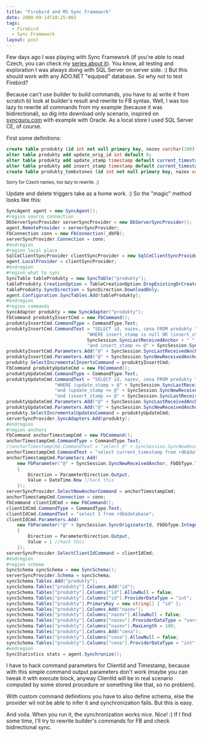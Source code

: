 ```yaml
---
title: "Firebird and MS Sync Framework"
date: 2008-09-14T18:25:00Z
tags:
  - Firebird
  - Sync Framework
layout: post
---
```

Few days ago I was playing with Sync Framework (if you're able to read Czech, you can check my [series about it][1]). You know, all testing and exploration I was always doing with SQL Server on server side. :) But this should work with any ADO.NET "equiped" database. So why not to test Firebird?

Because can't use builder to build commands, you have to a) write it from scratch b) look at builder's result and rewrite to FB syntax. Well, I was too lazy to rewrite all commands from my example (because it was bidirectional), so dig into download only scenario, inspired on [syncguru.com][2] with example with Oracle. As a local store I used SQL Server CE, of course.

First some definitions:

```sql
create table produkty (id int not null primary key, nazev varchar(100) not null, cena int not null);
alter table produkty add update_orig_id int default 0;
alter table produkty add update_stamp timestamp default current_timestamp;
alter table produkty add insert_stamp timestamp default current_timestamp;
create table produkty_tombstones (id int not null primary key, nazev varchar(100) not null, cena int not null, update_orig_id int, update_stamp timestamp, insert_stamp timestamp);
```

<small>Sorry for Czech names, too lazy to rewrite. ;)</small>

Update and delete triggers take as a home work. :) So the "magic" method looks like this:

```csharp
SyncAgent agent = new SyncAgent();
#region source connection
DbServerSyncProvider serverSyncProvider = new DbServerSyncProvider();
agent.RemoteProvider = serverSyncProvider;
FbConnection conn = new FbConnection(_dbFB);
serverSyncProvider.Connection = conn;
#endregion
#region local place
SqlCeClientSyncProvider clientSyncProvider = new SqlCeClientSyncProvider(_dbSQLCE);
agent.LocalProvider = clientSyncProvider;
#endregion
#region what to sync
SyncTable tableProdukty = new SyncTable("produkty");
tableProdukty.CreationOption = TableCreationOption.DropExistingOrCreateNewTable;
tableProdukty.SyncDirection = SyncDirection.DownloadOnly;
agent.Configuration.SyncTables.Add(tableProdukty);
#endregion
#region commands
SyncAdapter produkty = new SyncAdapter("produkty");
FbCommand produktyInsertCmd = new FbCommand();
produktyInsertCmd.CommandType = CommandType.Text;
produktyInsertCmd.CommandText = "SELECT id, nazev, cena FROM produkty " +
                              "WHERE insert_stamp is null OR (insert_stamp > @" +
                              SyncSession.SyncLastReceivedAnchor + " " +
                              "and insert_stamp <= @" + SyncSession.SyncNewReceivedAnchor + ")";
produktyInsertCmd.Parameters.Add("@" + SyncSession.SyncLastReceivedAnchor, FbDbType.TimeStamp);
produktyInsertCmd.Parameters.Add("@" + SyncSession.SyncNewReceivedAnchor, FbDbType.TimeStamp);
produkty.SelectIncrementalInsertsCommand = produktyInsertCmd;
FbCommand produktyUpdateCmd = new FbCommand();
produktyUpdateCmd.CommandType = CommandType.Text;
produktyUpdateCmd.CommandText = "SELECT id, nazev, cena FROM produkty " +
                  "WHERE (update_stamp > @" + SyncSession.SyncLastReceivedAnchor + ") " +
                  "and (update_stamp <= @" + SyncSession.SyncNewReceivedAnchor + ") " +
                  "and (insert_stamp <= @" + SyncSession.SyncLastReceivedAnchor + ") ";
produktyUpdateCmd.Parameters.Add("@" + SyncSession.SyncLastReceivedAnchor, FbDbType.TimeStamp);
produktyUpdateCmd.Parameters.Add("@" + SyncSession.SyncNewReceivedAnchor, FbDbType.TimeStamp);
produkty.SelectIncrementalUpdatesCommand = produktyUpdateCmd;
serverSyncProvider.SyncAdapters.Add(produkty);
#endregion
#region anchors
FbCommand anchorTimestampCmd = new FbCommand();
anchorTimestampCmd.CommandType = CommandType.Text;
//anchorTimestampCmd.CommandText = "select @" + SyncSession.SyncNewReceivedAnchor + " = GETUTCDATE()";
anchorTimestampCmd.CommandText = "select current_timestamp from rdb$database";
anchorTimestampCmd.Parameters.Add(
    new FbParameter("@" + SyncSession.SyncNewReceivedAnchor, FbDbType.TimeStamp)
    {
        Direction = ParameterDirection.Output,
        Value = DateTime.Now //hack this
    });
serverSyncProvider.SelectNewAnchorCommand = anchorTimestampCmd;
anchorTimestampCmd.Connection = conn;
FbCommand clientIdCmd = new FbCommand();
clientIdCmd.CommandType = CommandType.Text;
clientIdCmd.CommandText = "select 1 from rdb$database";
clientIdCmd.Parameters.Add(
    new FbParameter("@" + SyncSession.SyncOriginatorId, FbDbType.Integer)
    {
        Direction = ParameterDirection.Output,
        Value = 1 //hack this
    });
serverSyncProvider.SelectClientIdCommand = clientIdCmd;
#endregion
#region schema
SyncSchema syncSchema = new SyncSchema();
serverSyncProvider.Schema = syncSchema;
syncSchema.Tables.Add("produkty");
syncSchema.Tables["produkty"].Columns.Add("id");
syncSchema.Tables["produkty"].Columns["id"].AllowNull = false;
syncSchema.Tables["produkty"].Columns["id"].ProviderDataType = "int";
syncSchema.Tables["produkty"].PrimaryKey = new string[] { "id" };
syncSchema.Tables["produkty"].Columns.Add("nazev");
syncSchema.Tables["produkty"].Columns["nazev"].AllowNull = false;
syncSchema.Tables["produkty"].Columns["nazev"].ProviderDataType = "varchar";
syncSchema.Tables["produkty"].Columns["nazev"].MaxLength = 100;
syncSchema.Tables["produkty"].Columns.Add("cena");
syncSchema.Tables["produkty"].Columns["cena"].AllowNull = false;
syncSchema.Tables["produkty"].Columns["cena"].ProviderDataType = "int";
#endregion
SyncStatistics stats = agent.Synchronize();
```

I have to hack command parameters for ClientId and Timestamp, because with this simple command output parameters don't work (maybe you can tweak it with execute block, anyway ClientId will be in real scenario computed by some stored procedure or something like that, so no problem).

With custom command definitions you have to also define schema, else the provider wil not be able to infer it and synchronization fails. But this is easy.

And voila. When you run it, the synchronization works nice. Nice! :) If I find some time, I'll try to rewrite builder's commands for FB and check bidirectional sync.

[1]: http://www.vyvojar.cz/Series/6-ms-sync-framework.aspx
[2]: http://www.syncguru.com/projects/SyncServicesDemoOracle.aspx